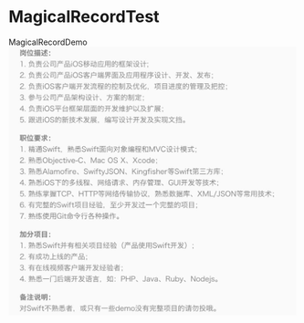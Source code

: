 # MagicalRecordTest
MagicalRecordDemo
![Swift要求](https://raw.githubusercontent.com/Mag1cPanda/MyPictcures/master/Swift要求.png)

